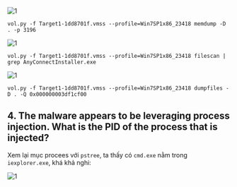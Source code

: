 ![1](https://user-images.githubusercontent.com/91442807/216226363-fde4c992-7e4a-4678-9d6d-6120c002a7f5.png)

`vol.py -f Target1-1dd8701f.vmss --profile=Win7SP1x86_23418 memdump -D . -p 3196`

![1](https://user-images.githubusercontent.com/91442807/216229197-2f492adc-e62b-4000-806e-1ba3232b391f.png)

`vol.py -f Target1-1dd8701f.vmss --profile=Win7SP1x86_23418 filescan | grep AnyConnectInstaller.exe`

![1](https://user-images.githubusercontent.com/91442807/216231065-63061c6a-e72f-486a-93de-8c55149d4a3a.png)

`vol.py -f Target1-1dd8701f.vmss --profile=Win7SP1x86_23418 dumpfiles -D . -Q 0x000000003df1cf00`

## 4. The malware appears to be leveraging process injection. What is the PID of the process that is injected?

Xem lại mục procees với `pstree`, ta thấy có `cmd.exe` nằm trong `iexplorer.exe`, khá khả nghi:

![1](https://user-images.githubusercontent.com/91442807/216231456-20ac0ed6-6b5d-4eaa-8970-b40eb728f41a.png)



